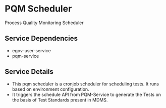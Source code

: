 # PQM Scheduler

Process Quality Monitoring Scheduler

## Service Dependencies
- egov-user-service
- pqm-service

## Service Details
- This pqm scheduler is a cronjob scheduler for scheduling tests. It runs based on environment configuration. 
- It triggers the schedule API from PQM-Service to generate the Tests on the basis of Test Standards present in MDMS.
